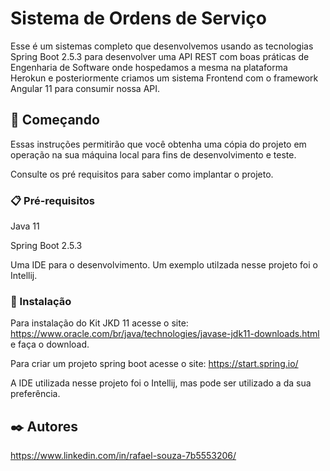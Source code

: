 # Sistema de Ordens de Serviço

Esse é um sistemas completo que desenvolvemos usando as tecnologias Spring Boot 2.5.3 para desenvolver uma API REST com boas práticas de Engenharia de Software onde hospedamos a mesma na plataforma Herokun e posteriormente criamos um sistema Frontend com o framework Angular 11 para consumir nossa API. 

## 🚀 Começando

Essas instruções permitirão que você obtenha uma cópia do projeto em operação na sua máquina local para fins de desenvolvimento e teste.

Consulte os pré requisitos para saber como implantar o projeto.

### 📋 Pré-requisitos

Java 11

Spring Boot 2.5.3

Uma IDE para o desenvolvimento. Um exemplo utilzada nesse projeto foi o Intellij.

### 🔧 Instalação

Para instalação do Kit JKD 11 acesse o site: https://www.oracle.com/br/java/technologies/javase-jdk11-downloads.html e faça o download.

Para criar um projeto spring boot acesse o site: https://start.spring.io/ 

A IDE utilizada nesse projeto foi o Intellij, mas pode ser utilizado a da sua preferência.

## ✒️ Autores
https://www.linkedin.com/in/rafael-souza-7b5553206/

